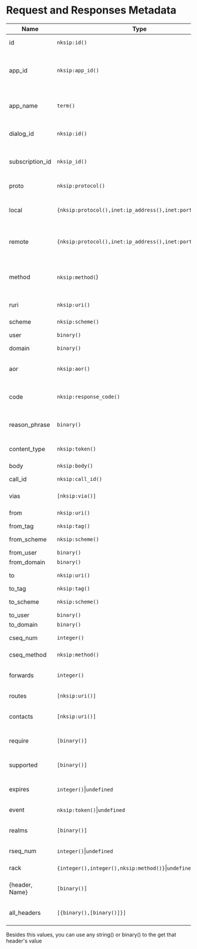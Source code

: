 # Request and Responses Metadata

Name|Type|Description
---|---|---
id|`nksip:id()`|Request or response's id
app_id|`nksip:app_id()`|Internal SipApp this request or response belongs to
app_name|`term()`|User SipApp this request or response belongs to
dialog_id|`nksip:id()`|Dialog's id of this request or response
subscription_id|`nksip_id()`|Subscription's id of this request or response
proto|`nksip:protocol()`|Transport protocol
local|`{nksip:protocol(),inet:ip_address(),inet:port_number()}`|Local transport protocol, ip and port
remote|`{nksip:protocol(),inet:ip_address(),inet:port_number()}`|Remote transport protocol, ip and port
method|`nksip:method(`)|Method of the request (undefined if it is a response)
ruri|`nksip:uri()`|Parsed RUri of the request
scheme|`nksip:scheme()`|Scheme of RUri
user|`binary()`|User of RUri
domain|`binary()`|Domain of RUri
aor|`nksip:aor()`|Address-Of-Record of the RUri
code|`nksip:response_code()`|SIP Code of the response (0 if it as request)
reason_phrase|`binary()`|Reason Phrase of the response
content_type|`nksip:token()`|Parsed Content-Type header
body|`nksip:body()`|Body
call_id|`nksip:call_id()`|Call-ID header
vias|`[nksip:via()]`|Parsed Via headers
from|`nksip:uri()`|Parsed From header
from_tag|`nksip:tag()`|From tag
from_scheme|`nksip:scheme()`|From SIP scheme
from_user|`binary()`|From user
from_domain|`binary()`|From domain
to|`nksip:uri()`|Parsed To header
to_tag|`nksip:tag()`|To tag
to_scheme|`nksip:scheme()`|To SIP scheme
to_user|`binary()`|To user
to_domain|`binary()`|To domain
cseq_num|`integer()`|CSeq numeric part
cseq_method|`nksip:method()`|CSeq method part
forwards|`integer()`|Parsed Max-Forwards header
routes|`[nksip:uri()]`|Parsed Route headers
contacts|`[nksip:uri()]`|Parsed Contact headers
require|`[binary()]`|Parsed Require values
supported|`[binary()]`|Parsed Supported values
expires|`integer()`&#124;`undefined`|Parsed Expires header
event|`nksip:token()`&#124;`undefined`|Parsed Event header
realms|`[binary()]`|Realms in authentication headers
rseq_num|`integer()`&#124;`undefined`|Parsed RSeq header
rack|`{integer(),integer(),nksip:method()}`&#124;`undefined`|Parsed RAck header
{header, Name}|`[binary()]`|Gets an unparsed header value
all_headers|`[{binary(),[binary()]}]`|Gets all headers and values

Besides this values, you can use any string() or binary() to the get that header's value



